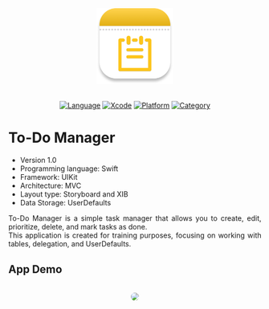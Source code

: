<div align="center">
  <img src="Resources/ToDoManagerIcon.png" width="30%" />
  <br><br>
  
  [![Language](https://img.shields.io/badge/Language-Swift-fa7343.svg?style=flat)](https://developer.apple.com/swift/)
  [![Xcode](https://img.shields.io/badge/Xcode-16-1575f9.svg?style=flat)](https://developer.apple.com/xcode/)
  [![Platform](https://img.shields.io/badge/Platform-iOS%2015%2B-blue.svg?style=flat)](https://www.apple.com/by/ios/ios-15/)
  [![Category](https://img.shields.io/badge/Category-Productivity-BD00FF.svg?style=flat)](https://www.google.com/url?sa=t&source=web&rct=j&opi=89978449&url=https://apps.apple.com/us/charts/iphone/productivity-apps/6007&ved=2ahUKEwiyoc6VkOaHAxXSxQIHHXCZD8oQFnoECBcQAQ&usg=AOvVaw0hrLctjiKgqNF5SpQqKE9S)
</div>

# To-Do Manager

  - Version 1.0
  - Programming language: Swift
  - Framework: UIKit
  - Architecture: MVC
  - Layout type: Storyboard and XIB
  - Data Storage: UserDefaults

<div style="text-align: justify;">
  To-Do Manager is a simple task manager that allows you to create, edit, prioritize, delete, and mark tasks as done.<br>
  This application is created for training purposes, focusing on working with tables, delegation, and UserDefaults.
</div>

## App Demo <br>

<div align="center"><br>
  <img src="Resources/ToDoManager.gif" style="border-radius: 15px;">
</div>

